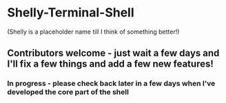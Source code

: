 # Shelly-Terminal-Shell
(Shelly is a placeholder name till I think of something better!)<br>
## Contributors welcome - just wait a few days and I'll fix a few things and add a few new features!

### In progress - please check back later in a few days when I've developed the core part of the shell

